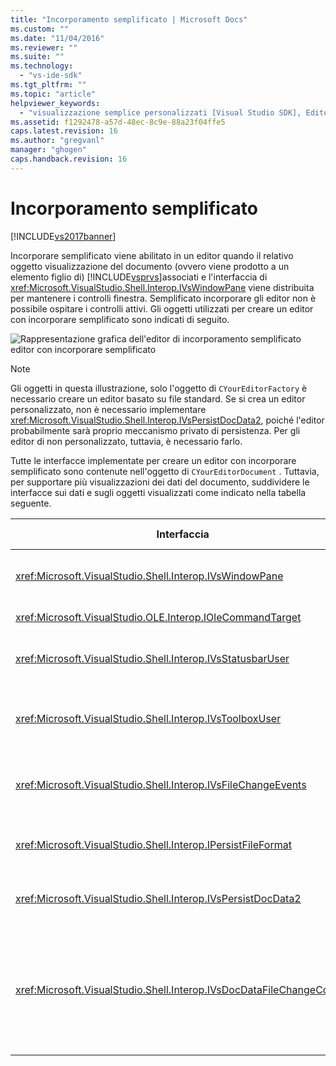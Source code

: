 ```yaml
---
title: "Incorporamento semplificato | Microsoft Docs"
ms.custom: ""
ms.date: "11/04/2016"
ms.reviewer: ""
ms.suite: ""
ms.technology: 
  - "vs-ide-sdk"
ms.tgt_pltfrm: ""
ms.topic: "article"
helpviewer_keywords: 
  - "visualizzazione semplice personalizzati [Visual Studio SDK], Editor - incorporamento"
ms.assetid: f1292478-a57d-48ec-8c9e-88a23f04ffe5
caps.latest.revision: 16
ms.author: "gregvanl"
manager: "ghogen"
caps.handback.revision: 16
---
```

# Incorporamento semplificato
[!INCLUDE[vs2017banner](../code-quality/includes/vs2017banner.md)]

Incorporare semplificato viene abilitato in un editor quando il relativo oggetto visualizzazione del documento \(ovvero viene prodotto a un elemento figlio di\) [!INCLUDE[vsprvs](../code-quality/includes/vsprvs_md.md)]associati e l'interfaccia di <xref:Microsoft.VisualStudio.Shell.Interop.IVsWindowPane> viene distribuita per mantenere i controlli finestra.  Semplificato incorporare gli editor non è possibile ospitare i controlli attivi.  Gli oggetti utilizzati per creare un editor con incorporare semplificato sono indicati di seguito.  
  
 ![Rappresentazione grafica dell'editor di incorporamento semplificato](~/docs/extensibility/media/vssimplifiedembeddingeditor.gif "vsSimplifiedEmbeddingEditor")  
editor con incorporare semplificato  
  
> [!NOTE]
>  Gli oggetti in questa illustrazione, solo l'oggetto di `CYourEditorFactory` è necessario creare un editor basato su file standard.  Se si crea un editor personalizzato, non è necessario implementare <xref:Microsoft.VisualStudio.Shell.Interop.IVsPersistDocData2>, poiché l'editor probabilmente sarà proprio meccanismo privato di persistenza.  Per gli editor di non personalizzato, tuttavia, è necessario farlo.  
  
 Tutte le interfacce implementate per creare un editor con incorporare semplificato sono contenute nell'oggetto di `CYourEditorDocument` .  Tuttavia, per supportare più visualizzazioni dei dati del documento, suddividere le interfacce sui dati e sugli oggetti visualizzati come indicato nella tabella seguente.  
  
|Interfaccia|Posizione dell'interfaccia|Utilizzare|  
|-----------------|--------------------------------|----------------|  
|<xref:Microsoft.VisualStudio.Shell.Interop.IVsWindowPane>|Visualizzazione|Fornisce la connessione alla finestra padre.|  
|<xref:Microsoft.VisualStudio.OLE.Interop.IOleCommandTarget>|Visualizzazione|Per gestire i controlli.|  
|<xref:Microsoft.VisualStudio.Shell.Interop.IVsStatusbarUser>|Visualizzazione|Abilita gli aggiornamenti della barra di stato.|  
|<xref:Microsoft.VisualStudio.Shell.Interop.IVsToolboxUser>|Visualizzazione|Consente di incorporare gli elementi di **Casella degli strumenti** .|  
|<xref:Microsoft.VisualStudio.Shell.Interop.IVsFileChangeEvents>|Dati|Inviare notifiche quando il file viene modificato.|  
|<xref:Microsoft.VisualStudio.Shell.Interop.IPersistFileFormat>|Dati|Abilita il funzionalità per un tipo di file.|  
|<xref:Microsoft.VisualStudio.Shell.Interop.IVsPersistDocData2>|Dati|Abilita la persistenza del documento.|  
|<xref:Microsoft.VisualStudio.Shell.Interop.IVsDocDataFileChangeControl>|Dati|Consente l'eliminazione degli eventi per le modifiche ai file, ad esempio l'attivazione di ricaricamento.|